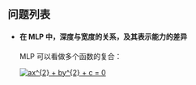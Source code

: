 ## 问题列表

- #### 在 MLP 中，深度与宽度的关系，及其表示能力的差异
    
    MLP 可以看做多个函数的复合：
    
    <a href="https://www.codecogs.com/eqnedit.php?latex=ax^{2}&space;&plus;&space;by^{2}&space;&plus;&space;c&space;=&space;0" target="_blank"><img src="https://latex.codecogs.com/gif.latex?ax^{2}&space;&plus;&space;by^{2}&space;&plus;&space;c&space;=&space;0" title="ax^{2} + by^{2} + c = 0" /></a>
    